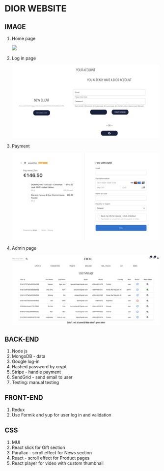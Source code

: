 # DIOR WEBSITE

## IMAGE

1. Home page

   ![](./src/image/HomePage.png)

2. Log in page

   ![](./src/image/LogIn.png)

3. Payment

   ![](./src/image/Payment.png)

4. Admin page

   ![](./src/image/Admin.png)

## BACK-END

1. Node js
2. MongoDB - data
3. Google log-in
4. Hashed password by crypt
5. Stripe - handle payment
6. SendGrid - send email to user
7. Testing: manual testing

## FRONT-END

1. Redux
2. Use Formik and yup for user log in and validation

## CSS

1. MUI
2. React slick for Gift section
3. Parallax - scroll effect for News section
4. React - scroll effect for Product pages
5. React player for video with custom thumbnail
